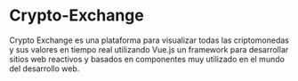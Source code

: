 # Crypto-Exchange

Crypto Exchange es una plataforma para visualizar todas las criptomonedas y sus valores en tiempo real utilizando Vue.js un framework para desarrollar sitios web reactivos y basados en componentes muy utilizado en el mundo del desarrollo web.
